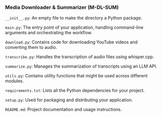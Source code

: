 ### Media Downloader & Summarizer (M-DL-SUM)

`__init__.py`: An empty file to make the directory a Python package.

`main.py`: The entry point of your application, handling command-line arguments and orchestrating the workflow.

`download.py`: Contains code for downloading YouTube videos and converting them to audio.

`transcribe.py`: Handles the transcription of audio files using whisper.cpp.

`summarize.py`: Manages the summarization of transcripts using an LLM API.

`utils.py`: Contains utility functions that might be used across different modules.

`requirements.txt`: Lists all the Python dependencies for your project.

`setup.py`: Used for packaging and distributing your application.

`README.md`: Project documentation and usage instructions.
